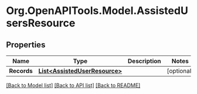 
# Org.OpenAPITools.Model.AssistedUsersResource

## Properties

Name | Type | Description | Notes
------------ | ------------- | ------------- | -------------
**Records** | [**List&lt;AssistedUserResource&gt;**](AssistedUserResource.md) |  | [optional] 

[[Back to Model list]](../README.md#documentation-for-models)
[[Back to API list]](../README.md#documentation-for-api-endpoints)
[[Back to README]](../README.md)


